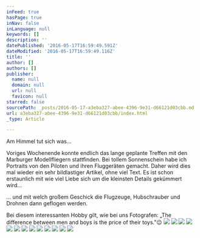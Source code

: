 ```yaml
---
inFeed: true
hasPage: true
inNav: false
inLanguage: null
keywords: []
description: ''
datePublished: '2016-05-17T16:59:49.591Z'
dateModified: '2016-05-17T16:59:49.116Z'
title: ''
author: []
authors: []
publisher:
  name: null
  domain: null
  url: null
  favicon: null
starred: false
sourcePath: _posts/2016-05-17-a3eba327-abee-4396-9e31-d66121d03cbb.md
url: a3eba327-abee-4396-9e31-d66121d03cbb/index.html
_type: Article

---
```

Am Himmel tut sich was...

Voriges Wochenende konnte endlich das lange geplante Treffen mit den Marburger Modellfliegern stattfinden. Bei tollem Sonnenschein habe ich Portraits von den Piloten und ihren Fluggeräten gemacht. Daher wird dies mal wieder ein sehr bildlastiger Artikel, ohne viel Text. Es ist schon erstaunlich mit wie viel Liebe sich um die kleinsten Details gekümmert wird...

... und mit welch großem Geschick die Flugzeuge, Hubschrauber und Drohnen dann geflogen werden.

Bei diesem interessanten Hobby gilt, wie bei uns Fotografen: „The difference between men and boys is the price of their toys."😉
![](https://the-grid-user-content.s3-us-west-2.amazonaws.com/a4cedd23-b641-4392-bd96-14116646254c.jpg)
![](https://the-grid-user-content.s3-us-west-2.amazonaws.com/7389498e-c871-41a2-abb1-5dbc19ed5a70.jpg)
![](https://the-grid-user-content.s3-us-west-2.amazonaws.com/b79ed085-4f30-4586-8be7-4ec1305b6600.jpg)
![](https://the-grid-user-content.s3-us-west-2.amazonaws.com/05943a94-67bb-4cb7-8b1e-6d30b90e5352.jpg)
![](https://the-grid-user-content.s3-us-west-2.amazonaws.com/c0bf3770-2f9c-44fe-882f-d933e658daeb.jpg)
![](https://the-grid-user-content.s3-us-west-2.amazonaws.com/b40e09cf-de6f-4f14-b6dc-23a749304f48.jpg)
![](https://the-grid-user-content.s3-us-west-2.amazonaws.com/5cccc63a-dcd4-41da-aee3-03425a433fee.jpg)
![](https://the-grid-user-content.s3-us-west-2.amazonaws.com/69fdad0d-4e6d-494e-8f7b-1898fd3b1081.jpg)
![](https://the-grid-user-content.s3-us-west-2.amazonaws.com/d03a08a4-3901-4c6f-99ba-4e59e0ec7257.jpg)
![](https://the-grid-user-content.s3-us-west-2.amazonaws.com/1c8a0890-84cc-42c8-90d7-7f5f2a4368b8.jpg)
![](https://the-grid-user-content.s3-us-west-2.amazonaws.com/0b35abf0-0872-46c2-b67f-029afa4e7ae9.jpg)
![](https://the-grid-user-content.s3-us-west-2.amazonaws.com/7d390bf3-18ee-4167-9c38-bb09c693acde.jpg)
![](https://the-grid-user-content.s3-us-west-2.amazonaws.com/e8cccf19-44cb-44c6-9083-359ef7efabce.jpg)